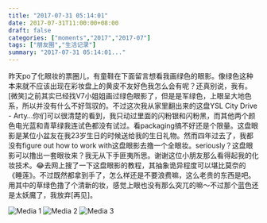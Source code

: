 ```yaml
---
title: "2017-07-31 05:14:01"
date: 2017-07-31T11:00:00+08:00
draft: false
categories: ["moments","2017","2017-07"]
tags: ["朋友圈","生活记录"]
summary: "2017-07-31 05:14:01..."
---
```


昨天po了化眼妆的票圈儿，有童鞋在下面留言想看我画绿色的眼影。像绿色这种本来就不应该出现在彩妆盘上的黄皮不友好色我怎么会有呢？还真别说，我有。[微笑]之前其实已经找V7小姐姐画过绿色眼影了，但是是军绿色，上眼呈大地色系，所以并没有什么不好驾驭的。不过这次我从家里翻出来的这盘YSL City Drive - Arty…你们可以很清楚的看到，我只动过里面的闪粉银和闪粉黑，而其他两个颜色电光蓝和青草绿我连试色都没有试过。看packaging搞不好还是个限量。这盘眼影是某位小盆友在我23岁生日的时候送给我的生日礼物。然而四年过去了，我都没有figure out how to work with这盘眼影去撸一个全眼妆。seriously？这盘眼影可以撸出一套眼妆来？我无从下手匪夷所思。谢谢这位小朋友那么看得起我的化妆技术。😂去网上搜了一下这盘眼影的教程，其抽象诡异程度可以堪比莫奈的《睡莲》。不过既然都拿到手了，怎么样还是不要浪费嘛，这么老贵的东西是吧。用其中的草绿色撸了个清新的妆，感觉上眼也没有那么突兀的嘛～不过那个蓝色还是太妖魔了，我放弃[再见]。

![Media 1](/Moments/photos/2017-07-31/201707310514010.jpg)
![Media 2](/Moments/photos/2017-07-31/201707310514011.jpg)
![Media 3](/Moments/photos/2017-07-31/201707310514012.jpg)

